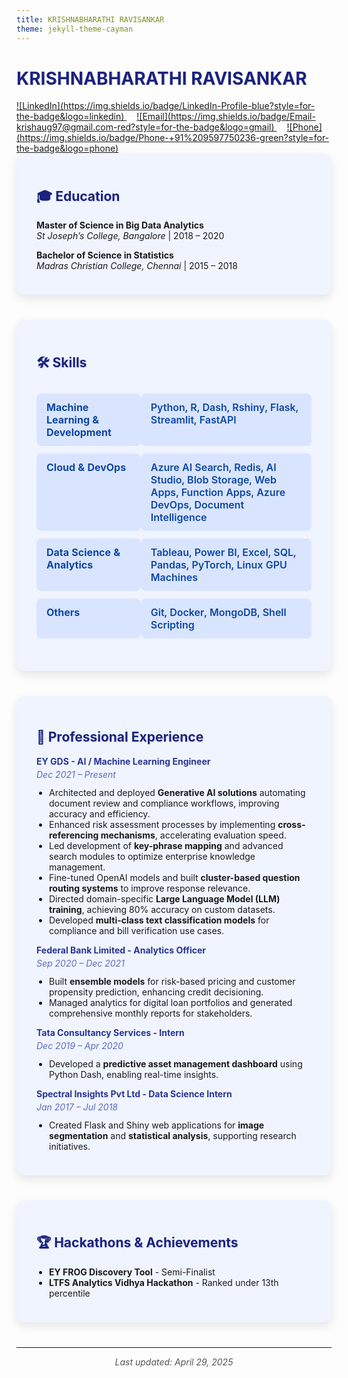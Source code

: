 ```yaml
---
title: KRISHNABHARATHI RAVISANKAR
theme: jekyll-theme-cayman
---
```


<style>
  /* Container box for sections */
  .section-box {
    background: #f0f4ff;
    border-radius: 12px;
    box-shadow: 0 6px 15px rgba(0,0,0,0.1);
    padding: 1.5rem 2rem;
    margin-bottom: 2.5rem;
  }

  /* Heading styles */
  h1, h2 {
    color: #1a237e;
    text-shadow: 1px 1px 2px rgba(0,0,0,0.1);
  }

  /* Contact badges container */
  .contact-badges a {
    margin-right: 1rem;
  }

  /* Skills table with colored cells */
  .skills-table {
    width: 100%;
    border-collapse: separate;
    border-spacing: 0 0.75rem;
  }

  .skills-table td {
    background: #d9e4ff;
    padding: 0.75rem 1rem;
    border-radius: 8px;
    font-weight: 600;
    color: #0d47a1;
    vertical-align: top;
  }

  /* Experience job title */
  .job-title {
    color: #283593;
    font-weight: 700;
    margin-bottom: 0.25rem;
  }

  /* Date style */
  .job-date {
    font-style: italic;
    color: #5c6bc0;
    margin-bottom: 0.75rem;
  }

  /* List styling */
  ul {
    margin-top: 0;
    padding-left: 1.25rem;
  }
</style>

# KRISHNABHARATHI RAVISANKAR

<div class="contact-badges">
  <a href="https://www.linkedin.com/in/krishnabharathi-ravisankar-424a99155/" target="_blank">
    ![LinkedIn](https://img.shields.io/badge/LinkedIn-Profile-blue?style=for-the-badge&logo=linkedin)
  </a>
  <a href="mailto:krishaug97@gmail.com">
    ![Email](https://img.shields.io/badge/Email-krishaug97@gmail.com-red?style=for-the-badge&logo=gmail)
  </a>
  <a href="tel:+919597750236">
    ![Phone](https://img.shields.io/badge/Phone-+91%209597750236-green?style=for-the-badge&logo=phone)
  </a>
</div>

<div class="section-box">
  <h2>🎓 Education</h2>

  <p><strong>Master of Science in Big Data Analytics</strong><br>
  <em>St Joseph’s College, Bangalore</em> | 2018 – 2020</p>

  <p><strong>Bachelor of Science in Statistics</strong><br>
  <em>Madras Christian College, Chennai</em> | 2015 – 2018</p>
</div>

<div class="section-box">
  <h2>🛠 Skills</h2>

  <table class="skills-table">
    <tr>
      <td><strong>Machine Learning & Development</strong></td>
      <td>Python, R, Dash, Rshiny, Flask, Streamlit, FastAPI</td>
    </tr>
    <tr>
      <td><strong>Cloud & DevOps</strong></td>
      <td>Azure AI Search, Redis, AI Studio, Blob Storage, Web Apps, Function Apps, Azure DevOps, Document Intelligence</td>
    </tr>
    <tr>
      <td><strong>Data Science & Analytics</strong></td>
      <td>Tableau, Power BI, Excel, SQL, Pandas, PyTorch, Linux GPU Machines</td>
    </tr>
    <tr>
      <td><strong>Others</strong></td>
      <td>Git, Docker, MongoDB, Shell Scripting</td>
    </tr>
  </table>
</div>

<div class="section-box">
  <h2>💼 Professional Experience</h2>

  <div>
    <div class="job-title">EY GDS - AI / Machine Learning Engineer</div>
    <div class="job-date">Dec 2021 – Present</div>
    <ul>
      <li>Architected and deployed <strong>Generative AI solutions</strong> automating document review and compliance workflows, improving accuracy and efficiency.</li>
      <li>Enhanced risk assessment processes by implementing <strong>cross-referencing mechanisms</strong>, accelerating evaluation speed.</li>
      <li>Led development of <strong>key-phrase mapping</strong> and advanced search modules to optimize enterprise knowledge management.</li>
      <li>Fine-tuned OpenAI models and built <strong>cluster-based question routing systems</strong> to improve response relevance.</li>
      <li>Directed domain-specific <strong>Large Language Model (LLM) training</strong>, achieving 80% accuracy on custom datasets.</li>
      <li>Developed <strong>multi-class text classification models</strong> for compliance and bill verification use cases.</li>
    </ul>
  </div>

  <div>
    <div class="job-title">Federal Bank Limited - Analytics Officer</div>
    <div class="job-date">Sep 2020 – Dec 2021</div>
    <ul>
      <li>Built <strong>ensemble models</strong> for risk-based pricing and customer propensity prediction, enhancing credit decisioning.</li>
      <li>Managed analytics for digital loan portfolios and generated comprehensive monthly reports for stakeholders.</li>
    </ul>
  </div>

  <div>
    <div class="job-title">Tata Consultancy Services - Intern</div>
    <div class="job-date">Dec 2019 – Apr 2020</div>
    <ul>
      <li>Developed a <strong>predictive asset management dashboard</strong> using Python Dash, enabling real-time insights.</li>
    </ul>
  </div>

  <div>
    <div class="job-title">Spectral Insights Pvt Ltd - Data Science Intern</div>
    <div class="job-date">Jan 2017 – Jul 2018</div>
    <ul>
      <li>Created Flask and Shiny web applications for <strong>image segmentation</strong> and <strong>statistical analysis</strong>, supporting research initiatives.</li>
    </ul>
  </div>
</div>

<div class="section-box">
  <h2>🏆 Hackathons & Achievements</h2>
  <ul>
    <li><strong>EY FROG Discovery Tool</strong> - Semi-Finalist</li>
    <li><strong>LTFS Analytics Vidhya Hackathon</strong> - Ranked under 13th percentile</li>
  </ul>
</div>

---

<p style="text-align:center; font-style: italic; color: #555;">Last updated: April 29, 2025</p>
